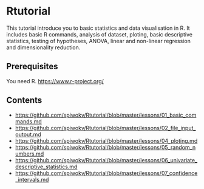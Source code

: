 # Rtutorial
This tutorial introduce you to basic statistics and data visualisation in R. It includes basic R commands, analysis of dataset, ploting, basic descriptive statistics, testing of hypotheses, ANOVA, linear and non-linear regression and dimensionality reduction.
## Prerequisites
You need R.
https://www.r-project.org/
## Contents
* https://github.com/spiwokv/Rtutorial/blob/master/lessons/01_basic_commands.md
* https://github.com/spiwokv/Rtutorial/blob/master/lessons/02_file_input_output.md
* https://github.com/spiwokv/Rtutorial/blob/master/lessons/04_ploting.md
* https://github.com/spiwokv/Rtutorial/blob/master/lessons/05_random_numbers.md
* https://github.com/spiwokv/Rtutorial/blob/master/lessons/06_univariate_descriptive_statistics.md
* https://github.com/spiwokv/Rtutorial/blob/master/lessons/07_confidence_intervals.md
